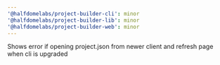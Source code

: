 ```yaml
---
'@halfdomelabs/project-builder-cli': minor
'@halfdomelabs/project-builder-lib': minor
'@halfdomelabs/project-builder-web': minor
---
```


Shows error if opening project.json from newer client and refresh page when cli is upgraded
